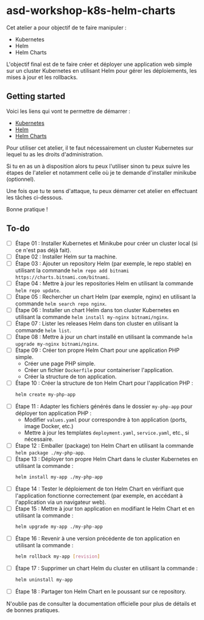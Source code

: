 # asd-workshop-k8s-helm-charts

Cet atelier a pour objectif de te faire manipuler : 

- Kubernetes
- Helm
- Helm Charts

L'objectif final est de te faire créer et déployer une application web simple sur un cluster Kubernetes en utilisant Helm pour gérer les déploiements, les mises à jour et les rollbacks.

## Getting started

Voici les liens qui vont te permettre de démarrer : 

- [Kubernetes](https://kubernetes.io/docs/home/)
- [Helm](https://helm.sh/docs/)
- [Helm Charts](https://helm.sh/docs/topics/charts/)

Pour utiliser cet atelier, il te faut nécessairement un cluster Kubernetes sur lequel tu as les droits d'administration.

Si tu en as un à disposition alors tu peux l'utiliser sinon tu peux suivre les étapes de l'atelier et notamment celle où je te demande d'installer minikube (optionnel).

Une fois que tu te sens d'attaque, tu peux démarrer cet atelier en effectuant les tâches ci-dessous.

Bonne pratique !

## To-do

- [ ] Étape 01 : Installer Kubernetes et Minikube pour créer un cluster local (si ce n'est pas déjà fait).
- [ ] Étape 02 : Installer Helm sur ta machine.
- [ ] Étape 03 : Ajouter un repository Helm (par exemple, le repo stable) en utilisant la commande `helm repo add bitnami https://charts.bitnami.com/bitnami`.
- [ ] Étape 04 : Mettre à jour les repositories Helm en utilisant la commande `helm repo update`.
- [ ] Étape 05 : Rechercher un chart Helm (par exemple, nginx) en utilisant la commande `helm search repo nginx`.
- [ ] Étape 06 : Installer un chart Helm dans ton cluster Kubernetes en utilisant la commande `helm install my-nginx bitnami/nginx`.
- [ ] Étape 07 : Lister les releases Helm dans ton cluster en utilisant la commande `helm list`.
- [ ] Étape 08 : Mettre à jour un chart installé en utilisant la commande `helm upgrade my-nginx bitnami/nginx`.
- [ ] Étape 09 : Créer ton propre Helm Chart pour une application PHP simple.
  - Créer une page PHP simple.
  - Créer un fichier `Dockerfile` pour containeriser l'application.
  - Créer la structure de ton application.
- [ ] Étape 10 : Créer la structure de ton Helm Chart pour l'application PHP :
  ```bash
  helm create my-php-app
  ```
- [ ] Étape 11 : Adapter les fichiers générés dans le dossier `my-php-app` pour déployer ton application PHP :
  - Modifier `values.yaml` pour correspondre à ton application (ports, image Docker, etc.)
  - Mettre à jour les templates `deployment.yaml`, `service.yaml`, etc., si nécessaire.
- [ ] Étape 12 : Emballer (package) ton Helm Chart en utilisant la commande `helm package ./my-php-app`.
- [ ] Étape 13 : Déployer ton propre Helm Chart dans le cluster Kubernetes en utilisant la commande :
  ```bash
  helm install my-app ./my-php-app
  ```
- [ ] Étape 14 : Tester le déploiement de ton Helm Chart en vérifiant que l'application fonctionne correctement (par exemple, en accédant à l'application via un navigateur web).
- [ ] Étape 15 : Mettre à jour ton application en modifiant le Helm Chart et en utilisant la commande :
  ```bash
  helm upgrade my-app ./my-php-app
  ```
- [ ] Étape 16 : Revenir à une version précédente de ton application en utilisant la commande :
  ```bash
  helm rollback my-app [revision]
  ```
- [ ] Étape 17 : Supprimer un chart Helm du cluster en utilisant la commande :
  ```bash
  helm uninstall my-app
  ```
- [ ] Étape 18 : Partager ton Helm Chart en le poussant sur ce repository.

N'oublie pas de consulter la documentation officielle pour plus de détails et de bonnes pratiques.
